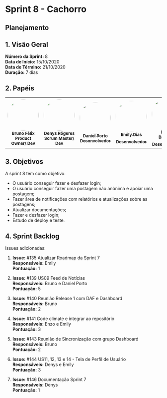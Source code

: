 # Sprint 8 - Cachorro

## Planejamento 

## 1. Visão Geral
**Número da Sprint:** 8<br>
**Data de Início:** 15/10/2020<br>
**Data de Término:** 21/10/2020<br>
**Duração:** 7 dias<br>

## 2. Papéis

<table>
    <tr>
     <td align="center"><a href="https://github.com/Bruno-Felix"><img style="border-radius: 50%;" src="https://avatars2.githubusercontent.com/u/38890440?s=400&u=9c14ab68fc12dbeb25956056fe86bb075d138fa5&v=4" width="100px;" alt=""/><br /><sub><b>Bruno Félix</b><br><b>Product Owner/ Dev</b></sub></a><br /><a href="https://github.com/Bruno-Felix"></a>           </td>
        <td align="center"><a href="https://github.com/DenysRogeres"><img style="border-radius: 50%;" src="https://avatars0.githubusercontent.com/u/54676096?s=400&u=7b70aa8d6bd5ef6edffcd43686e81beb60546027&v=4" width="100px;" alt=""/><br /><sub><b>Denys Rógeres</b><br><b>Scrum Master/ Dev</b></sub></a><br /><a href="https://github.com/DenysRogeres"></a></td>
        <td align="center"><a href="https://github.com/DanielPortods"><img style="border-radius: 50%;" src="https://avatars3.githubusercontent.com/u/48573556?s=400&u=e1d90cb87288030c0fcb57a9b537dd88a77e1525&v=4" width="100px;" alt=""/><br /><sub><b>Daniel Porto</b><br><b>Desenvolvedor</b></sub></a><br /><a href="https://github.com/DanielPortods"></a></td>
        <td align="center"><a href="https://github.com/emysdias"><img style="border-radius: 50%;" src="https://avatars3.githubusercontent.com/u/52640974?s=400&u=78292e0e872227c1bc7da0352748d0a12306ea39&v=4" width="100px;" alt=""/><br /><sub><b>Emily Dias</b><br><b>Desenvolvedor</sub></a><br /><a href="https://github.com/emysdias"></a></td>
        <td align="center"><a href="https://github.com/daniel-bm"><img style="border-radius: 50%;" src="https://avatars1.githubusercontent.com/u/38585724?s=400&u=46d21bc14c3d1acce6829b8a96329d23f432549f&v=4" width="100px;" alt=""/><br /><sub><b>Daniel Barcelos</b><br><b>Desenvolvedor</sub></a><br /><a href="https://github.com/daniel-bm"></a></td>
        <td align="center"><a href="https://github.com/enzoggqs"><img style="border-radius: 50%;" src="https://avatars3.githubusercontent.com/u/38733364?s=400&u=03933ce39868586c14b93dc9c99f37c19bb9ee9b&v=4" width="100px;" alt=""/><br /><sub><b>Enzo Gabriel</b><br><b>Desenvolvedor</sub></a><br /><a href="https://github.com/enzoggqs"></a></td>
        </tr>
    </table>


## 3. Objetivos
A sprint 8 tem como objetivo:
- O usuário conseguir fazer e desfazer login;
- O usuário conseguir fazer uma postagem não anônima e apoiar uma postagem;
- Fazer área de notificações com relatórios e atualizações sobre as postagens;
- Atualizar documentações;
- Fazer e desfazer login;
- Estudo de deploy e teste.

## 4. Sprint Backlog
Issues adicionadas: 
1. **Issue:** #135 Atualizar Roadmap da Sprint 7<br>
**Responsáveis:** Emily<br>
**Pontuação:** 1

2. **Issue:** #139 US09 Feed de Notícias<br>
**Responsáveis:** Bruno e Daniel Porto<br>
**Pontuação:** 5

3. **Issue:** #140 Reunião Release 1 com DAF e Dashboard<br>
**Responsáveis:** Bruno<br>
**Pontuação:** 2

4. **Issue:** #141 Code climate e integrar ao repositório<br>
**Responsáveis:** Enzo e Emily<br>
**Pontuação:** 3

5. **Issue:** #143 Reunião de Sincronização com grupo Dashboard<br>
**Responsáveis:** Bruno<br>
**Pontuação:** 2

6. **Issue:** #144 US11, 12, 13 e 14 - Tela de Perfil de Usuário<br>
**Responsáveis:** Denys e Emily<br>
**Pontuação:** 3

7. **Issue:** #146 Documentação Sprint 7<br>
**Responsáveis:** Denys<br>
**Pontuação:** 1